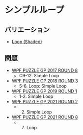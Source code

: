 # シンプルループ

## バリエーション
- [Loop (Shaded)](simpleloop-shaded.md)

## 問題
- [WPF PUZZLE GP 2017 ROUND 8](../questions/wpfpgp2017-8.md)
	- C9-12. Simple Loop
- [WPF PUZZLE GP 2018 ROUND 3](../questions/wpfpgp2018-3.md)
	- 5-6. Loop: Simple Loop
- [WPF PUZZLE GP 2019 ROUND 1](../questions/wpfpgp2019-1.md)
	- 1-2. Simple Loop
- [WPF PUZZLE GP 2021 ROUND 2](../questions/wpfpgp2021-2.md)
	- 2. Simple Loop
- [WPF PUZZLE GP 2021 ROUND 8](../questions/wpfpgp2021-8.md)
	- 7. Loop
